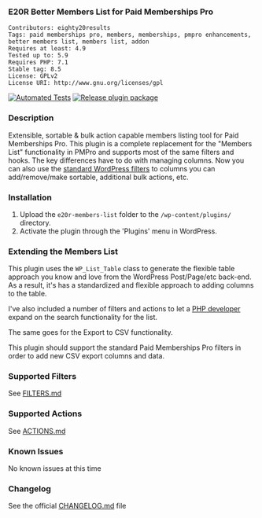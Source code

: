 ### E20R Better Members List for Paid Memberships Pro
`Contributors: eighty20results` <br />
`Tags: paid memberships pro, members, memberships, pmpro enhancements, better members list, members list, addon` <br />
`Requires at least: 4.9` <br />
`Tested up to: 5.9` <br />
`Requires PHP: 7.1` <br />
`Stable tag: 8.5` <br />
`License: GPLv2` <br />
`License URI: http://www.gnu.org/licenses/gpl` <br />

[![Automated Tests](https://github.com/eighty20results/e20r-members-list/actions/workflows/pushed-to-github.yml/badge.svg)](https://github.com/eighty20results/e20r-members-list/actions/workflows/pushed-to-github.yml) [![Release plugin package](https://github.com/eighty20results/e20r-members-list/actions/workflows/release-plugin.yml/badge.svg)](https://github.com/eighty20results/e20r-members-list/actions/workflows/release-plugin.yml)

### Description

Extensible, sortable & bulk action capable members listing tool for Paid Memberships Pro. This plugin is a complete replacement for the "Members List" functionality in PMPro and supports most of the same filters and hooks. The key differences have to do with managing columns. Now you can also use the [standard WordPress filters](https://developer.wordpress.org/reference/classes/wp_list_table/) to columns you can add/remove/make sortable, additional bulk actions, etc.

### Installation

1. Upload the `e20r-members-list` folder to the `/wp-content/plugins/` directory.
1. Activate the plugin through the 'Plugins' menu in WordPress.

### Extending the Members List

This plugin uses the `WP_List_Table` class to generate the flexible table approach you know and love from the WordPress Post/Page/etc back-end. As a result, it's has a standardized and flexible approach to adding columns to the table.

I've also included a number of filters and actions to let a [PHP developer](https://eighty20results.com/need-something-else/) expand on the search functionality for the list.

The same goes for the Export to CSV functionality.

This plugin should support the standard Paid Memberships Pro filters in order to add new CSV export columns and data.

### Supported Filters
See [FILTERS.md](https://github.com/eighty20results.com/e20r-members-list/blob/main/docs/FILTERS.md)

### Supported Actions
See [ACTIONS.md](https://github.com/eighty20results.com/e20r-members-list/blob/main/docs/ACTIONS.md)

### Known Issues
No known issues at this time

### Changelog
See the official [CHANGELOG.md](https://github.com/eighty20results.com/e20r-members-list/blob/main/CHANGELOG.md) file
